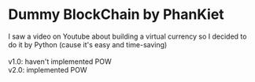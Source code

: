 # Dummy BlockChain by PhanKiet
I saw a video on Youtube about building a virtual currency so I decided to do it by Python (cause it's easy and time-saving)
<br><br>
v1.0: haven't implemented POW<br>
v2.0: implemented POW<br>